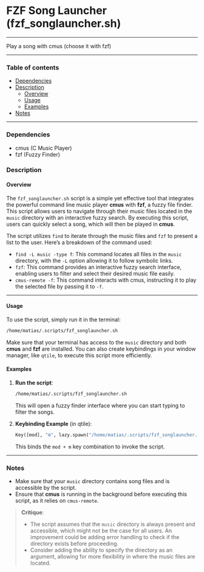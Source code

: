 # FZF Song Launcher (fzf_songlauncher.sh)

---

Play a song with cmus (choose it with fzf)

---

### Table of contents

- [Dependencies](#dependencies)
- [Description](#description)
    - [Overview](#overview)
    - [Usage](#usage)
    - [Examples](#examples)
- [Notes](#notes)

---

<a name="dependencies" />

### Dependencies

- cmus (C Music Player)
- fzf (Fuzzy Finder)

<a name="description" />

### Description

<a name="overview" />

#### Overview

The `fzf_songlauncher.sh` script is a simple yet effective tool that integrates the powerful command line music player **cmus** with **fzf**, a fuzzy file finder. This script allows users to navigate through their music files located in the `music` directory with an interactive fuzzy search. By executing this script, users can quickly select a song, which will then be played in **cmus**. 

The script utilizes `find` to iterate through the music files and `fzf` to present a list to the user. Here’s a breakdown of the command used:

- `find -L music -type f`: This command locates all files in the `music` directory, with the `-L` option allowing it to follow symbolic links.
- `fzf`: This command provides an interactive fuzzy search interface, enabling users to filter and select their desired music file easily.
- `cmus-remote -f`: This command interacts with cmus, instructing it to play the selected file by passing it to `-f`.

---

<a name="usage" />

#### Usage

To use the script, simply run it in the terminal:

```bash
/home/matias/.scripts/fzf_songlauncher.sh
```

Make sure that your terminal has access to the `music` directory and both **cmus** and **fzf** are installed. You can also create keybindings in your window manager, like `qtile`, to execute this script more efficiently. 

<a name="examples" />

#### Examples

1. **Run the script**: 
   ```bash
   /home/matias/.scripts/fzf_songlauncher.sh
   ```
   This will open a fuzzy finder interface where you can start typing to filter the songs.

2. **Keybinding Example** (in qtile):
   ```python
   Key([mod], "m", lazy.spawn("/home/matias/.scripts/fzf_songlauncher.sh")),
   ```
   This binds the `mod + m` key combination to invoke the script.

---

<a name="notes" />

### Notes

- Make sure that your `music` directory contains song files and is accessible by the script.
- Ensure that **cmus** is running in the background before executing this script, as it relies on `cmus-remote`.

> **Critique**: 
> - The script assumes that the `music` directory is always present and accessible, which might not be the case for all users. An improvement could be adding error handling to check if the directory exists before proceeding.
> - Consider adding the ability to specify the directory as an argument, allowing for more flexibility in where the music files are located.